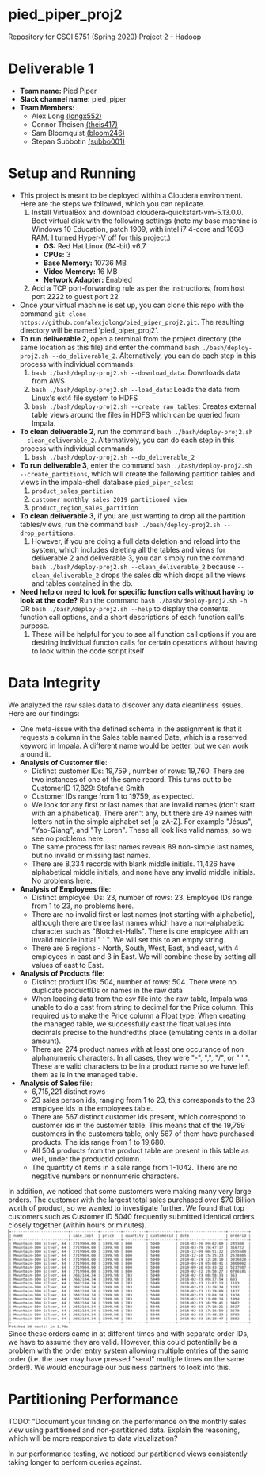 # pied_piper_proj2
Repository for CSCI 5751 (Spring 2020) Project 2 - Hadoop

# Deliverable 1
- **Team name:** Pied Piper
- **Slack channel name:** pied_piper
- **Team Members:**
   - Alex Long [(longx552)](mailto:longx552@umn.edu)
   - Connor Theisen [(theis417)](mailto:theis417@umn.edu)
   - Sam Bloomquist [(bloom246)](mailto:bloom246@umn.edu)
   - Stepan Subbotin [(subbo001)](mailto:subbo001@umn.edu)

# Setup and Running
- This project is meant to be deployed within a Cloudera environment. Here are the steps we followed, which you can replicate.
   1. Install VirtualBox and download cloudera-quickstart-vm-5.13.0.0. Boot virtual disk with the following settings (note my base machine is Windows 10 Education, patch 1909, with intel i7 4-core and 16GB RAM. I turned Hyper-V off for this project.)
      - **OS:** Red Hat Linux (64-bit) v6.7
      - **CPUs:** 3
      - **Base Memory:** 10736 MB
      - **Video Memory:** 16 MB
      - **Network Adapter:** Enabled
   2. Add a TCP port-forwarding rule as per the instructions, from host port 2222 to guest port 22
- Once your virtual machine is set up, you can clone this repo with the command `git clone https://github.com/alexjolong/pied_piper_proj2.git`. The resulting directory will be named 'pied_piper_proj2'.
- **To run deliverable 2**, open a terminal from the project directory (the same location as this file) and enter the command `bash ./bash/deploy-proj2.sh --do_deliverable_2`. Alternatively, you can do each step in this process with individual commands:
   1. `bash ./bash/deploy-proj2.sh --download_data`: Downloads data from AWS
   2. `bash ./bash/deploy-proj2.sh --load_data`: Loads the data from Linux's ext4 file system to HDFS
   3. `bash ./bash/deploy-proj2.sh --create_raw_tables`: Creates external table views around the files in HDFS which can be queried from Impala.
- **To clean deliverable 2**, run the command `bash ./bash/deploy-proj2.sh --clean_deliverable_2`. Alternatively, you can do each step in this process with individual commands:
   1. `bash ./bash/deploy-proj2.sh --do_deliverable_2`
- **To run deliverable 3**, enter the command `bash ./bash/deploy-proj2.sh --create_partitions`, which will create the following partition tables and views in the impala-shell database `pied_piper_sales`:
   1. `product_sales_partition`
   2. `customer_monthly_sales_2019_partitioned_view`
   3. `product_region_sales_partition`
- **To clean deliverable 3**, if you are just wanting to drop all the partition tables/views, run the command `bash ./bash/deploy-proj2.sh --drop_partitions`. 
   1. However, if you are doing a full data deletion and reload into the system, which includes deleting all the tables and views for deliverable 2 and deliverable 3, you can simply run the command `bash ./bash/deploy-proj2.sh --clean_deliverable_2` because `--clean_deliverable_2` drops the sales db which drops all the views and tables contained in the db. 
- **Need help or need to look for specific function calls without having to look at the code?** Run the command `bash ./bash/deploy-proj2.sh -h` OR `bash ./bash/deploy-proj2.sh --help` to display the contents, function call options, and a short descriptions of each function call's purpose. 
   1. These will be helpful for you to see all function call options if you are desiring individual functon calls for certain operations without having to look within the code script itself
   
# Data Integrity
We analyzed the raw sales data to discover any data cleanliness issues. Here are our findings:
- One meta-issue with the defined schema in the assignment is that it requests a column in the Sales table named Date, which is a reserved keyword in Impala. A different name would be better, but we can work around it.
- **Analysis of Customer file**:
   - Distinct customer IDs: 19,759 , number of rows: 19,760. There are two instances of one of the same record. This turns out to be CustomerID 17,829: Stefanie Smith
   - Customer IDs range from 1 to 19759, as expected.
   - We look for any first or last names that are invalid names (don't start with an alphabetical). There aren't any, but there are 49 names with letters not in the simple alphabet set [a-zA-Z]. For example "Jésus", "Yao-Qiang", and "Ty Loren". These all look like valid names, so we see no problems here.
   - The same process for last names reveals 89 non-simple last names, but no invalid or missing last names.
   - There are 8,334 records with blank middle initials. 11,426 have alphabetical middle initials, and none have any invalid middle initials. No problems here.
- **Analysis of Employees file**:
   - Distinct employee IDs: 23, number of rows: 23. Employee IDs range from 1 to 23, no problems here.
   - There are no invalid first or last names (not starting with alphabetic), although there are three last names which have a non-alphabetic character such as "Blotchet-Halls". There is one employee with an invalid middle initial " ' ". We will set this to an empty string.
   - There are 5 regions - North, South, West, East, and east, with 4 employees in east and 3 in East. We will combine these by setting all values of east to East.
- **Analysis of Products file**: 
   - Distinct product IDs: 504, number of rows: 504. There were no duplicate productIDs or names in the raw data
   - When loading data from the csv file into the raw table, Impala was unable to do a cast from string to decimal for the Price column. This required us to make the Price column a Float type. When creating the managed table, we successfully cast the float values into decimals precise to the hundredths place (emulating cents in a dollar amount).
   - There are 274 product names with at least one occurance of non alphanumeric characters. In all cases, they were "-", ",", "/", or " ' ". These are valid characters to be in a product name so we have left them as is in the managed table.
- **Analysis of Sales file**:
   - 6,715,221 distinct rows
   - 23 sales person ids, ranging from 1 to 23, this corresponds to the 23 employee ids in the employees table. 
   - There are 567 distinct customer ids present, which correspond to customer ids in the customer table. This means that of the 19,759 customers in the customers table, only 567 of them have purchased products. The ids range from 1 to 19,680. 
   - All 504 products from the product table are present in this table as well, under the productid column. 
   - The quantity of items in a sale range from 1-1042. There are no negative numbers or nonnumeric characters. 

In addition, we noticed that some customers were making many very large orders. The customer with the largest total sales purchased over $70 Billion worth of product, so we wanted to investigate further. We found that top customers such as Customer ID 5040 frequently submitted identical orders closely together (within hours or minutes). 
![Most expensive single-item purchases by customer 5040](/documentation/biggest_item_purchases_5040.png)
Since these orders came in at different times and with separate order IDs, we have to assume they are valid. However, this could potentially be a problem with the order entry system allowing multiple entries of the same order (i.e. the user may have pressed "send" multiple times on the same order!). We would encourage our business partners to look into this.

# Partitioning Performance
TODO: "Document your finding on the performance on the monthly sales view using partitioned and non-partitioned data. Explain the reasoning, which will be more responsive to data visualization?

In our performance testing, we noticed our partitioned views consistently taking longer to perform queries against. 
